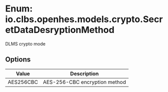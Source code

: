 # Enum: io.clbs.openhes.models.crypto.SecretDataDesryptionMethod

DLMS crypto mode

## Options

| Value | Description |
| --- | --- |
| AES256CBC | AES-256-CBC encryption method |
